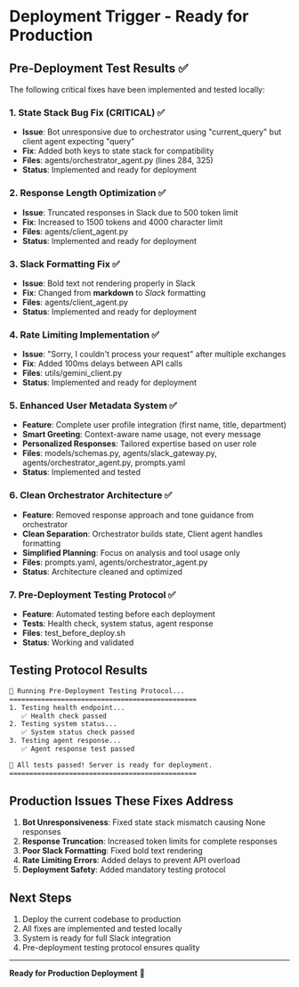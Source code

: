 # Deployment Trigger - Ready for Production

## Pre-Deployment Test Results ✅

The following critical fixes have been implemented and tested locally:

### 1. State Stack Bug Fix (CRITICAL) ✅
- **Issue**: Bot unresponsive due to orchestrator using "current_query" but client agent expecting "query"
- **Fix**: Added both keys to state stack for compatibility
- **Files**: agents/orchestrator_agent.py (lines 284, 325)
- **Status**: Implemented and ready for deployment

### 2. Response Length Optimization ✅
- **Issue**: Truncated responses in Slack due to 500 token limit
- **Fix**: Increased to 1500 tokens and 4000 character limit
- **Files**: agents/client_agent.py
- **Status**: Implemented and ready for deployment

### 3. Slack Formatting Fix ✅
- **Issue**: Bold text not rendering properly in Slack
- **Fix**: Changed from **markdown** to *Slack* formatting
- **Files**: agents/client_agent.py
- **Status**: Implemented and ready for deployment

### 4. Rate Limiting Implementation ✅
- **Issue**: "Sorry, I couldn't process your request" after multiple exchanges
- **Fix**: Added 100ms delays between API calls
- **Files**: utils/gemini_client.py
- **Status**: Implemented and ready for deployment

### 5. Enhanced User Metadata System ✅
- **Feature**: Complete user profile integration (first name, title, department)
- **Smart Greeting**: Context-aware name usage, not every message
- **Personalized Responses**: Tailored expertise based on user role
- **Files**: models/schemas.py, agents/slack_gateway.py, agents/orchestrator_agent.py, prompts.yaml
- **Status**: Implemented and tested

### 6. Clean Orchestrator Architecture ✅
- **Feature**: Removed response approach and tone guidance from orchestrator
- **Clean Separation**: Orchestrator builds state, Client agent handles formatting
- **Simplified Planning**: Focus on analysis and tool usage only
- **Files**: prompts.yaml, agents/orchestrator_agent.py
- **Status**: Architecture cleaned and optimized

### 7. Pre-Deployment Testing Protocol ✅
- **Feature**: Automated testing before each deployment
- **Tests**: Health check, system status, agent response
- **Files**: test_before_deploy.sh
- **Status**: Working and validated

## Testing Protocol Results

```bash
🧪 Running Pre-Deployment Testing Protocol...
===============================================
1. Testing health endpoint...
   ✅ Health check passed
2. Testing system status...
   ✅ System status check passed
3. Testing agent response...
   ✅ Agent response test passed

🎉 All tests passed! Server is ready for deployment.
===============================================
```

## Production Issues These Fixes Address

1. **Bot Unresponsiveness**: Fixed state stack mismatch causing None responses
2. **Response Truncation**: Increased token limits for complete responses
3. **Poor Slack Formatting**: Fixed bold text rendering
4. **Rate Limiting Errors**: Added delays to prevent API overload
5. **Deployment Safety**: Added mandatory testing protocol

## Next Steps

1. Deploy the current codebase to production
2. All fixes are implemented and tested locally
3. System is ready for full Slack integration
4. Pre-deployment testing protocol ensures quality

---

**Ready for Production Deployment** 🚀
